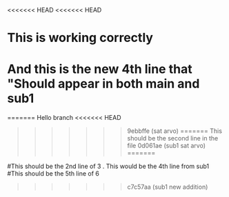 <<<<<<< HEAD
<<<<<<< HEAD
# 
# This is working correctly
#
# And this is the new 4th line that "Should appear in both main and sub1
=======
Hello branch
<<<<<<< HEAD
>>>>>>> 9ebbffe (sat arvo)
=======
This should be the second line in the file
>>>>>>> 0d061ae (sub1 sat arvo)
=======

#This should be the 2nd line of 3
.
This would be the 4th line from sub1
#This should be the 5th line of 6

>>>>>>> c7c57aa (sub1 new addition)
